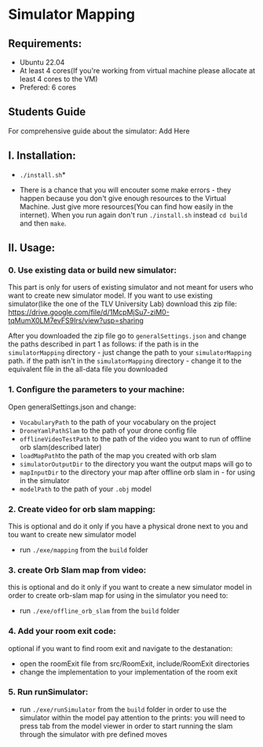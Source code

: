 # Simulator Mapping

## Requirements:

- Ubuntu 22.04
- At least 4 cores(If you're working from virtual machine please allocate at least 4 cores to the VM)
- Prefered: 6 cores

## Students Guide

For comprehensive guide about the simulator: 
Add Here

## I. Installation:

- `./install.sh`*

* There is a chance that you will encouter some make errors - they happen because you don't give enough resources to the Virtual Machine. Just give more resources(You can find how easily in the internet). When you run again don't run `./install.sh` instead `cd build` and then `make`.

## II. Usage:
### 0. Use existing data or build new simulator:
This part is only for users of existing simulator and not meant for users who want to create new simulator model.
If you want to use existing simulator(like the one of the TLV University Lab) download this zip file:
https://drive.google.com/file/d/1McpMjSu7-ziM0-tqMumX0LM7evFS9Irs/view?usp=sharing

After you downloaded the zip file go to `generalSettings.json` and change the paths described in part 1 as follows:
if the path is in the `simulatorMapping` directory - just change the path to your `simulatorMapping` path.
if the path isn't in the `simulatorMapping` directory - change it to the equivalent file in the all-data file you downloaded

### 1. Configure the parameters to your machine:
Open generalSettings.json and change:
- `VocabularyPath` to the path of your vocabulary on the project
- `DroneYamlPathSlam` to the path of your drone config file
- `offlineVideoTestPath` to the path of the video you want to run of offline orb slam(described later)
- `loadMapPath`to the path of the map you created with orb slam
- `simulatorOutputDir` to the directory you want the output maps will go to
- `mapInputDir` to the directory your map after offline orb slam in - for using in the simulator
- `modelPath` to the path of your `.obj` model

### 2. Create video for orb slam mapping:
This is optional and do it only if you have a physical drone next to you and tou want to create new simulator model
- run `./exe/mapping` from the `build` folder

### 3. create Orb Slam map from video:
this is optional and do it only if you want to create a new simulator model
in order to create orb-slam map for using in the simulator you need to:
- run `./exe/offline_orb_slam` from the `build` folder

### 4. Add your room exit code:
optional if you want to find room exit and navigate to the destanation:
- open the roomExit file from src/RoomExit, include/RoomExit directories
- change the implementation to your implementation of the room exit

### 5. Run runSimulator:
- run `./exe/runSimulator` from the `build` folder in order to use the simulator within the model
pay attention to the prints:
you will need to press tab from the model viewer in order to start running the slam through the simulator with pre defined moves
